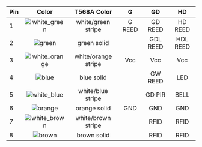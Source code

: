 
| Pin | Color | T568A Color         | G      | GD       | HD       |
|-----|:-----:|:-------------------:|:------:|:--------:|:--------:|
| 1   | ![white_green](https://upload.wikimedia.org/wikipedia/commons/thumb/c/c4/Wire_white_green_stripe.svg/90px-Wire_white_green_stripe.svg.png "white green") | white/green stripe | G REED | GD REED  | HD REED |
| 2   | ![green](https://upload.wikimedia.org/wikipedia/commons/thumb/d/d9/Wire_green.svg/90px-Wire_green.svg.png "green") | green solid         |        | GDL REED | HDL REED |
| 3   | ![white_orange](https://upload.wikimedia.org/wikipedia/commons/thumb/d/dd/Wire_white_orange_stripe.svg/90px-Wire_white_orange_stripe.svg.png "white orange") | white/orange stripe | Vcc   | Vcc     | Vcc     |
| 4   | ![blue](https://upload.wikimedia.org/wikipedia/commons/thumb/d/de/Wire_blue.svg/90px-Wire_blue.svg.png "blue") | blue solid          |        | GW REED  | LED      |
| 5   | ![white_blue](https://upload.wikimedia.org/wikipedia/commons/thumb/2/29/Wire_white_blue_stripe.svg/90px-Wire_white_blue_stripe.svg.png "white blue") | white/blue stripe   |        | GD PIR   | BELL     |
| 6   | ![orange](https://upload.wikimedia.org/wikipedia/commons/thumb/c/c7/Wire_orange.svg/90px-Wire_orange.svg.png "orange") | orange solid        | GND    | GND      | GND      |
| 7   | ![white_brown](https://upload.wikimedia.org/wikipedia/commons/thumb/3/3b/Wire_white_brown_stripe.svg/90px-Wire_white_brown_stripe.svg.png "white brown") | white/brown stripe  |        | RFID     | RFID     |
| 8   | ![brown](https://upload.wikimedia.org/wikipedia/commons/thumb/d/d0/Wire_brown.svg/90px-Wire_brown.svg.png "brown solid") | brown solid         |        | RFID     | RFID     |
